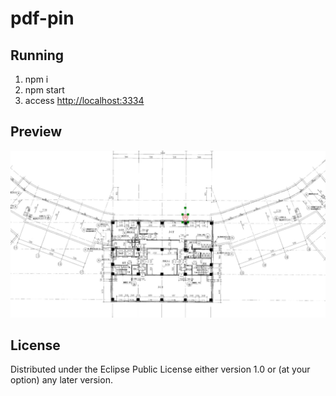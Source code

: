 # pdf-pin

## Running

1. npm i 
1. npm start
1. access <http://localhost:3334>

## Preview
![Alt Text](https://github.com/git497/pdf-pin/blob/master/preview.png)

## License
Distributed under the Eclipse Public License either version 1.0 or (at your option) any later version.
